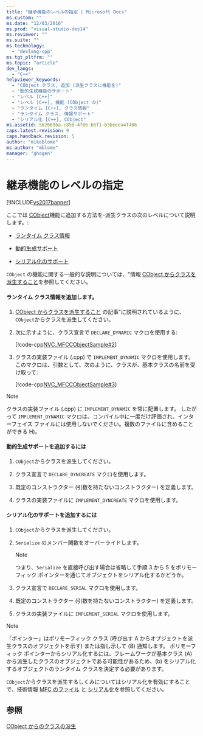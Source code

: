 ```yaml
---
title: "継承機能のレベルの指定 | Microsoft Docs"
ms.custom: ""
ms.date: "12/03/2016"
ms.prod: "visual-studio-dev14"
ms.reviewer: ""
ms.suite: ""
ms.technology: 
  - "devlang-cpp"
ms.tgt_pltfrm: ""
ms.topic: "article"
dev_langs: 
  - "C++"
helpviewer_keywords: 
  - "CObject クラス, 追加 (派生クラスに機能を)"
  - "動的生成機能のサポート"
  - "レベル [C++]"
  - "レベル [C++], 機能 (CObject の)"
  - "ランタイム [C++], クラス情報"
  - "ランタイム クラス, 情報サポート"
  - "シリアル化 [C++], CObject"
ms.assetid: 562669ba-c858-4f66-b5f1-b3beeea4f486
caps.latest.revision: 9
caps.handback.revision: 5
author: "mikeblome"
ms.author: "mblome"
manager: "ghogen"
---
```

# 継承機能のレベルの指定
[!INCLUDE[vs2017banner](../assembler/inline/includes/vs2017banner.md)]

ここでは [CObject](../Topic/CObject%20Class.md)機能に追加する方法を\-派生クラスの次のレベルについて説明します。:  
  
-   [ランタイム クラス情報](#_core_to_add_run.2d.time_class_information)  
  
-   [動的生成サポート](#_core_to_add_dynamic_creation_support)  
  
-   [シリアル化のサポート](#_core_to_add_serialization_support)  
  
 `CObject` の機能に関する一般的な説明については、"情報 [CObject からクラスを派生すること](../mfc/deriving-a-class-from-cobject.md)を参照してください。  
  
#### ランタイム クラス情報を追加します。  
  
1.  [CObject からクラスを派生すること](../mfc/deriving-a-class-from-cobject.md) の記事"に説明されているように、`CObject`からクラスを派生してください。  
  
2.  次に示すように、クラス宣言で `DECLARE_DYNAMIC` マクロを使用する:  
  
     [!code-cpp[NVC_MFCCObjectSample#2](../mfc/codesnippet/CPP/specifying-levels-of-functionality_1.h)]  
  
3.  クラスの実装ファイル \(.cpp\) で `IMPLEMENT_DYNAMIC` マクロを使用します。  このマクロは、引数として、次のように、クラスが、基本クラスの名前を受け取って:  
  
     [!code-cpp[NVC_MFCCObjectSample#3](../mfc/codesnippet/CPP/specifying-levels-of-functionality_2.cpp)]  
  
> [!NOTE]
>  クラスの実装ファイル \(.cpp\) に `IMPLEMENT_DYNAMIC` を常に配置します。  したがって `IMPLEMENT_DYNAMIC` マクロは、コンパイル中に一度だけ評価され、インターフェイス ファイルには使用しないでください。複数のファイルに含めることができる H\)。  
  
#### 動的生成サポートを追加するには  
  
1.  `CObject`からクラスを派生してください。  
  
2.  クラス宣言で `DECLARE_DYNCREATE` マクロを使用します。  
  
3.  既定のコンストラクター \(引数を持たないコンストラクター\) を定義します。  
  
4.  クラスの実装ファイルに `IMPLEMENT_DYNCREATE` マクロを使用します。  
  
#### シリアル化のサポートを追加するには  
  
1.  `CObject`からクラスを派生してください。  
  
2.  `Serialize` のメンバー関数をオーバーライドします。  
  
    > [!NOTE]
    >  つまり、`Serialize` を直接呼び出す場合は省略して手順 3.から 5 をポリモーフィック ポインターを通じてオブジェクトをシリアル化するかどうか。  
  
3.  クラス宣言で `DECLARE_SERIAL` マクロを使用します。  
  
4.  既定のコンストラクター \(引数を持たないコンストラクター\) を定義します。  
  
5.  クラスの実装ファイルに `IMPLEMENT_SERIAL` マクロを使用します。  
  
> [!NOTE]
>  「ポインター」はポリモーフィック クラス \(呼び出す A からオブジェクトを派生クラスのオブジェクトを示す\) または指し示して \(B\) 通知します。  ポリモーフィック ポインターからシリアル化するには、フレームワークが基本クラス \(A\) から派生したクラスのオブジェクトである可能性があるため、\(b\) をシリアル化するオブジェクトのランタイム クラスを決定する必要があります。  
  
 `CObject`からクラスを派生するしくみについてはシリアル化を有効にすることで、技術情報 [MFC のファイル](../mfc/files-in-mfc.md) と [シリアル化](../Topic/Serialization%20in%20MFC.md)を参照してください。  
  
## 参照  
 [CObject からのクラスの派生](../mfc/deriving-a-class-from-cobject.md)